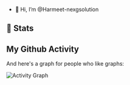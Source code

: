 - 👋 Hi, I’m @Harmeet-nexgsolution


<!-- code in ends-->
<h2>👀 Stats</h2>

<div> 
  <p align="center">
    <h2>My Github Activity</h2>
  And here's a graph for people who like graphs:

  ![Activity Graph](https://activity-graph.herokuapp.com/graph?username=Harmeet-nexgsolution&theme=githu)

    
  
</div>

